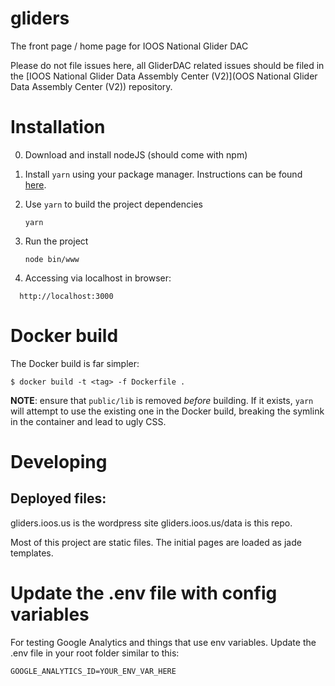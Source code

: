 # gliders
The front page / home page for IOOS National Glider DAC

Please do not file issues here,  all GliderDAC related issues should be filed in the [IOOS National Glider Data Assembly Center (V2)](OOS National Glider Data Assembly Center (V2)) repository.


# Installation

0. Download and install nodeJS (should come with npm)
0. Install `yarn` using your package manager. Instructions can be found [here](https://legacy.yarnpkg.com/en/docs/install/).

0. Use `yarn` to build the project dependencies

   ```
   yarn
   ```

0. Run the project

    ```
    node bin/www
    ```

0. Accessing via localhost in browser:
  ```
    http://localhost:3000
  ```

# Docker build

The Docker build is far simpler:

```
$ docker build -t <tag> -f Dockerfile .
```

__NOTE__: ensure that `public/lib` is removed *before* building. If it exists,
`yarn` will attempt to use the existing one in the Docker build, breaking the symlink
in the container and lead to ugly CSS.

# Developing

## Deployed files:
gliders.ioos.us is the wordpress site
gliders.ioos.us/data is this repo.

Most of this project are static files. The initial pages are loaded as jade
templates.  

# Update the .env file with config variables
For testing Google Analytics and things that use env variables.
Update the .env file in your root folder similar to this:
```
GOOGLE_ANALYTICS_ID=YOUR_ENV_VAR_HERE
```
